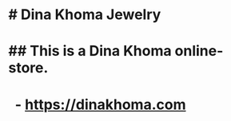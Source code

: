 # \# Dina Khoma Jewelry

# 

# \## This is a Dina Khoma online-store.

# 

# &nbsp;  - https://dinakhoma.com

